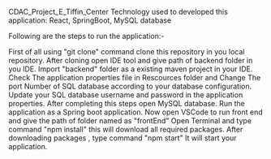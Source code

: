CDAC_Project_E_Tiffin_Center
Technology used to developed this application: React, SpringBoot, MySQL database

Following are the steps to run the application:-

First of all using "git clone" command clone this repository in you local repository.
After cloning open IDE tool and give path of backend folder in you IDE.
Import "backend" folder as a existing maven project in your IDE.
Check The application properties file in Rescources folder and Change The port Number of SQL database according to your database configuration.
Update your SQL database username and password in the application properties.
After completing this steps open MySQL database.
Run the application as a Spring boot application.
Now open VSCode to run front end and give the path of folder named as "frontEnd"
Open Terminal and type command "npm install" this will download all required packages.
After downloading packages , type command "npm start"
It will start your application.
